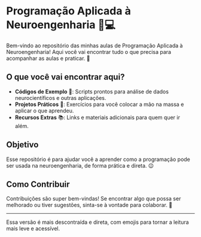 # Programação Aplicada à Neuroengenharia 🧠💻

Bem-vindo ao repositório das minhas aulas de Programação Aplicada à Neuroengenharia! Aqui você vai encontrar tudo o que precisa para acompanhar as aulas e praticar. 🚀

## O que você vai encontrar aqui?

- **Códigos de Exemplo** 📜: Scripts prontos para análise de dados neurocientíficos e outras aplicações.
- **Projetos Práticos** 🔧: Exercícios para você colocar a mão na massa e aplicar o que aprendeu.
- **Recursos Extras** 📚: Links e materiais adicionais para quem quer ir além.

## Objetivo

Esse repositório é para ajudar você a aprender como a programação pode ser usada na neuroengenharia, de forma prática e direta. 😉

## Como Contribuir

Contribuições são super bem-vindas! Se encontrar algo que possa ser melhorado ou tiver sugestões, sinta-se à vontade para colaborar. 🤝

---

Essa versão é mais descontraída e direta, com emojis para tornar a leitura mais leve e acessível.
